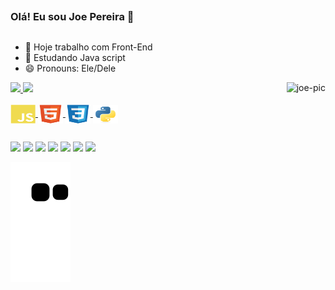 ##
### Olá! Eu sou Joe Pereira 👋
##

- 🔭 Hoje trabalho com Front-End
- 🌱 Estudando Java script
- 😄 Pronouns: Ele/Dele

<div>
  <a href="https://github.com/JoePereiraa">
  <img height="180em" src="https://github-readme-stats.vercel.app/api?username=JoePereiraa&show_icons=true&theme=dark&include_all_commits=true&count_private=true"/>
    <img align=right alt="joe-pic" height="150"src="https://user-images.githubusercontent.com/96992081/148294491-b10e6b1f-b51a-4353-9735-aa5f927ffcd9.jpg?widht=676&height=676">
     <img height="180em" src="https://github-readme-stats.vercel.app/api/top-langs/?username=JoePereiraa&layout=compact&langs_count=7&theme=dark"/>
  
</div>
<div style="display: inline_block"><br>
  <img align="center" alt="Joe-Js" height="30" width="40" src="https://raw.githubusercontent.com/devicons/devicon/master/icons/javascript/javascript-plain.svg">
  <imalign="center" alt="Joe-Ts" height="30" width="40" src="https://raw.githubusercontent.com/devicons/devicon/master/icons/typescript/typescript-plain.svg">
  <imalign="center" alt="Joe-React" height="30" width="40" src="https://raw.githubusercontent.com/devicons/devicon/master/icons/react/react-original.svg">
  <img align="center" alt="Joe-HTML" height="30" width="40" src="https://raw.githubusercontent.com/devicons/devicon/master/icons/html5/html5-original.svg">
  <img align="center" alt="Joe-CSS" height="30" width="40" src="https://raw.githubusercontent.com/devicons/devicon/master/icons/css3/css3-original.svg">
  <img align="center" alt="Joe-Python" height="30" width="40" src="https://raw.githubusercontent.com/devicons/devicon/master/icons/python/python-original.svg">
  <imalign="center" alt="Joe-Csharp" height="30" width="40" src="https://raw.githubusercontent.com/devicons/devicon/master/icons/csharp/csharp-original.svg">
</div>
    
##
    
<div>
 <a href="https://www.youtube.com/channel/UC_-uuuZbY0AAt9CViNzvc-Q" target="_blank"><img src="https://img.shields.io/badge/YouTube-FF0000?style=for-the-badge&logo=youtube&logoColor=white" target="_blank"></a>
  <a href="https://instagram.com/rafaballerini" target="_blank"><img src="https://img.shields.io/badge/-Instagram-%23E4405F?style=for-the-badge&logo=instagram&logoColor=white" target="_blank"></a>
 	<a href="https://www.twitch.tv/rafaballerinii" target="_blank"><img src="https://img.shields.io/badge/Twitch-9146FF?style=for-the-badge&logo=twitch&logoColor=white" target="_blank"></a>
 <a href="https://discord.gg/pDbY76q8Qf" target="_blank"><img src="https://img.shields.io/badge/Discord-7289DA?style=for-the-badge&logo=discord&logoColor=white" target="_blank"></a> 
 <a href="https://discord.gg/wagxzStdcR" target="_blank"><img src="https://img.shields.io/badge/Discord-7289DA?style=for-the-badge&logo=discord&logoColor=white" target="_blank"></a> 
  <a href = "mailto:contatorafaballerini@gmail.com"><img src="https://img.shields.io/badge/-Gmail-%23333?style=for-the-badge&logo=gmail&logoColor=white" target="_blank"></a>
  <a href="https://www.linkedin.com/in/rafaella-ballerini-45875016a" target="_blank"><img src="https://img.shields.io/badge/-LinkedIn-%230077B5?style=for-the-badge&logo=linkedin&logoColor=white" target="_blank"></a>
  
  ![Snake animation](https://github.com/rafaballerini/rafaballerini/blob/output/github-contribution-grid-snake.svg)
</div>
